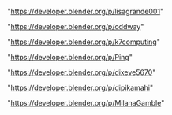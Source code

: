 "https://developer.blender.org/p/lisagrande001"

"https://developer.blender.org/p/oddway"

"https://developer.blender.org/p/k7computing"

"https://developer.blender.org/p/Ping"

"https://developer.blender.org/p/dixeve5670"

 
"https://developer.blender.org/p/dipikamahi"


"https://developer.blender.org/p/MilanaGamble"


 
